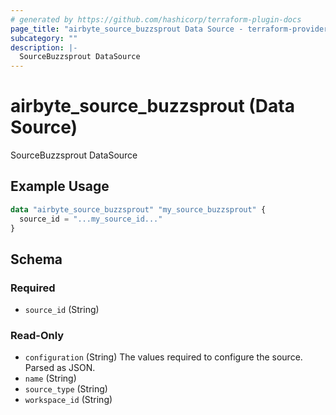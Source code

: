 ```yaml
---
# generated by https://github.com/hashicorp/terraform-plugin-docs
page_title: "airbyte_source_buzzsprout Data Source - terraform-provider-airbyte"
subcategory: ""
description: |-
  SourceBuzzsprout DataSource
---
```


# airbyte_source_buzzsprout (Data Source)

SourceBuzzsprout DataSource

## Example Usage

```terraform
data "airbyte_source_buzzsprout" "my_source_buzzsprout" {
  source_id = "...my_source_id..."
}
```

<!-- schema generated by tfplugindocs -->
## Schema

### Required

- `source_id` (String)

### Read-Only

- `configuration` (String) The values required to configure the source. Parsed as JSON.
- `name` (String)
- `source_type` (String)
- `workspace_id` (String)


